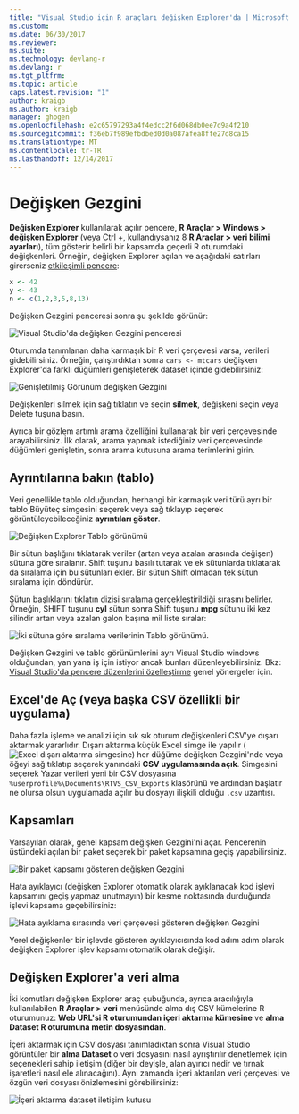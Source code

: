 ```yaml
---
title: "Visual Studio için R araçları değişken Explorer'da | Microsoft Docs"
ms.custom: 
ms.date: 06/30/2017
ms.reviewer: 
ms.suite: 
ms.technology: devlang-r
ms.devlang: r
ms.tgt_pltfrm: 
ms.topic: article
caps.latest.revision: "1"
author: kraigb
ms.author: kraigb
manager: ghogen
ms.openlocfilehash: e2c65797293a4f4edcc2f6d068db0ee7d9a4f210
ms.sourcegitcommit: f36eb7f989efbdbed0d0a087afea8ffe27d8ca15
ms.translationtype: MT
ms.contentlocale: tr-TR
ms.lasthandoff: 12/14/2017
---
```

# <a name="variable-explorer"></a>Değişken Gezgini

**Değişken Explorer** kullanılarak açılır pencere, **R Araçlar > Windows > değişken Explorer** (veya Ctrl +, kullandıysanız 8 **R Araçlar > veri bilimi ayarları**), tüm gösterir belirli bir kapsamda geçerli R oturumdaki değişkenleri. Örneğin, değişken Explorer açılan ve aşağıdaki satırları girerseniz [etkileşimli pencere](interactive-repl.md):

```R
x <- 42
y <- 43
n <- c(1,2,3,5,8,13)
```

Değişken Gezgini penceresi sonra şu şekilde görünür:

![Visual Studio'da değişken Gezgini penceresi](media/variable-explorer-window.png)

Oturumda tanımlanan daha karmaşık bir R veri çerçevesi varsa, verileri gidebilirsiniz. Örneğin, çalıştırdıktan sonra `cars <- mtcars` değişken Explorer'da farklı düğümleri genişleterek dataset içinde gidebilirsiniz:

![Genişletilmiş Görünüm değişken Gezgini](media/variable-explorer-expanded-results.png)

Değişkenleri silmek için sağ tıklatın ve seçin **silmek**, değişkeni seçin veya Delete tuşuna basın.

Ayrıca bir gözlem artımlı arama özelliğini kullanarak bir veri çerçevesinde arayabilirsiniz. İlk olarak, arama yapmak istediğiniz veri çerçevesinde düğümleri genişletin, sonra arama kutusuna arama terimlerini girin.

## <a name="details-table-view"></a>Ayrıntılarına bakın (tablo)

Veri genellikle tablo olduğundan, herhangi bir karmaşık veri türü ayrı bir tablo Büyüteç simgesini seçerek veya sağ tıklayıp seçerek görüntüleyebileceğiniz **ayrıntıları göster**.

![Değişken Explorer Tablo görünümü](media/variable-explorer-table-view.png)

Bir sütun başlığını tıklatarak veriler (artan veya azalan arasında değişen) sütuna göre sıralanır. Shift tuşunu basılı tutarak ve ek sütunlarda tıklatarak da sıralama için bu sütunları ekler. Bir sütun Shift olmadan tek sütun sıralama için döndürür.

Sütun başlıklarını tıklatın dizisi sıralama gerçekleştirildiği sırasını belirler. Örneğin, SHIFT tuşunu **cyl** sütun sonra Shift tuşunu **mpg** sütunu iki kez silindir artan veya azalan galon başına mil liste sıralar:

![İki sütuna göre sıralama verilerinin Tablo görünümü.](media/variable-explorer-table-view-sorting.png)

Değişken Gezgini ve tablo görünümlerini ayrı Visual Studio windows olduğundan, yan yana iş için istiyor ancak bunları düzenleyebilirsiniz. Bkz: [Visual Studio'da pencere düzenlerini özelleştirme](../ide/customizing-window-layouts-in-visual-studio.md) genel yönergeler için.

## <a name="open-in-excel-or-other-csv-capable-application"></a>Excel'de Aç (veya başka CSV özellikli bir uygulama)

Daha fazla işleme ve analizi için sık sık oturum değişkenleri CSV'ye dışarı aktarmak yararlıdır. Dışarı aktarma küçük Excel simge ile yapılır (![Excel dışarı aktarma simgesine](media/variable-explorer-excel-icon.png)) her düğüme değişken Gezgini'nde veya öğeyi sağ tıklatıp seçerek yanındaki **CSV uygulamasında açık**. Simgesini seçerek Yazar verileri yeni bir CSV dosyasına `%userprofile%\Documents\RTVS_CSV_Exports` klasörünü ve ardından başlatır ne olursa olsun uygulamada açılır bu dosyayı ilişkili olduğu `.csv` uzantısı.

## <a name="scopes"></a>Kapsamları

Varsayılan olarak, genel kapsam değişken Gezgini'ni açar. Pencerenin üstündeki açılan bir paket seçerek bir paket kapsamına geçiş yapabilirsiniz.

![Bir paket kapsamı gösteren değişken Gezgini](media/variable-explorer-package-scopes.png)

Hata ayıklayıcı (değişken Explorer otomatik olarak ayıklanacak kod işlevi kapsamını geçiş yapmaz unutmayın) bir kesme noktasında durduğunda işlevi kapsama geçebilirsiniz:

![Hata ayıklama sırasında veri çerçevesi gösteren değişken Gezgini](media/variable-explorer-as-locals-window.png)

Yerel değişkenler bir işlevde gösteren ayıklayıcısında kod adım adım olarak değişken Explorer işlev kapsamı otomatik olarak değişir.

## <a name="importing-data-into-variable-explorer"></a>Değişken Explorer'a veri alma

İki komutları değişken Explorer araç çubuğunda, ayrıca aracılığıyla kullanılabilen **R Araçlar > veri** menüsünde alma dış CSV kümelerine R oturumunuz: **Web URL'si R oturumundan içeri aktarma kümesine** ve **alma Dataset R oturumuna metin dosyasından**. 

İçeri aktarmak için CSV dosyası tanımladıktan sonra Visual Studio görüntüler bir **alma Dataset** o veri dosyasını nasıl ayrıştırılır denetlemek için seçenekleri sahip iletişim (diğer bir deyişle, alan ayırıcı nedir ve tırnak işaretleri nasıl ele alınacağını). Aynı zamanda içeri aktarılan veri çerçevesi ve özgün veri dosyası önizlemesini görebilirsiniz:

![İçeri aktarma dataset iletişim kutusu](media/variable-explorer-import-dataset-dialog.png)
